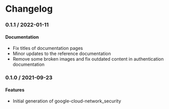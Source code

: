 # Changelog

### 0.1.1 / 2022-01-11

#### Documentation

* Fix titles of documentation pages
* Minor updates to the reference documentation
* Remove some broken images and fix outdated content in authentication documentation

### 0.1.0 / 2021-09-23

#### Features

* Initial generation of google-cloud-network_security

